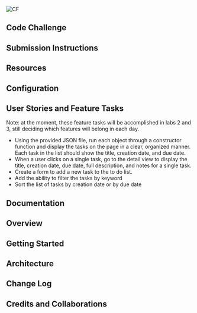 ![CF](https://i.imgur.com/7v5ASc8.png)

## Code Challenge

## Submission Instructions

## Resources

## Configuration

## User Stories and Feature Tasks
Note: at the moment, these feature tasks will be accomplished in labs 2 and 3, still deciding which features will belong in each day.

- Using the provided JSON file, run each object through a constructor function and display the tasks on the page in a clear, organized manner. Each task in the list should show the title, creation date, and due date. 
- When a user clicks on a single task, go to the detail view to display the title, creation date, due date, full description, and notes for a single task.
- Create a form to add a new task to the to do list. 
- Add the ability to filter the tasks by keyword
- Sort the list of tasks by creation date or by due date

## Documentation

## Overview

## Getting Started

## Architecture

## Change Log

## Credits and Collaborations
